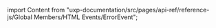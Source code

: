 
import Content from "uxp-documentation/src/pages/api-ref/reference-js/Global Members/HTML Events/ErrorEvent";

<Content query="product=photoshop"/>
